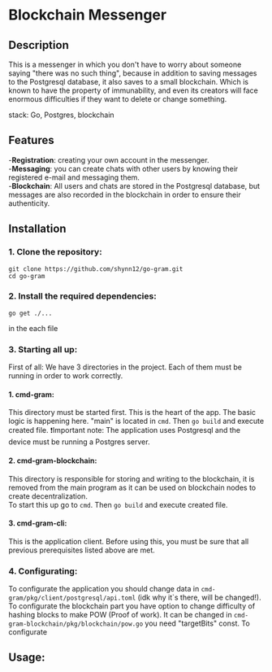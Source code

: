 # Blockchain Messenger

## Description

This is a messenger in which you don't have to worry about someone saying "there was no such thing", because in addition to saving messages to the Postgresql database, 
it also saves to a small blockchain. Which is known to have the property of immunability, and even its creators will face enormous difficulties if they want to delete or change something.

stack: Go, Postgres, blockchain 
## Features

-**Registration**: creating your own account in the messenger.  
-**Messaging**: you can create chats with other users by knowing their registered e-mail and messaging them.  
-**Blockchain**: All users and chats are stored in the Postgresql database, but messages are also recorded in the blockchain in order to ensure their authenticity.  

## Installation
### 1. **Clone the repository**:
    git clone https://github.com/shynn12/go-gram.git
    cd go-gram
### 2. **Install the required dependencies**:
    go get ./...    
in the each file
### 3. **Starting all up**:
First of all: We have 3 directories in the project. Each of them must be running in order to work correctly.
#### 1. **cmd-gram**:
This directory must be started first. This is the heart of the app. The basic logic is happening here. "main" is located in ```cmd```. Then ```go build``` and execute created file.
❗Important note: The application uses Postgresql and the device must be running a Postgres server.
#### 2. **cmd-gram-blockchain**:
This directory is responsible for storing and writing to the blockchain, it is removed from the main program as it can be used on blockchain nodes to create decentralization.  
To start this up go to ```cmd```. Then ```go build``` and execute created file.
#### 3. **cmd-gram-cli**:
This is the application client. Before using this, you must be sure that all previous prerequisites listed above are met.
### 4. **Configurating**:
To configurate the application you should change data in ```cmd-gram/pkg/client/postgresql/api.toml``` (idk why it`s there, will be changed!).
To configurate the blockchain part you have option to change difficulty of hashing blocks to make POW (Proof of work). It can be changed in ```cmd-gram-blockchain/pkg/blockchain/pow.go``` you need "targetBits" const.
To configurate
## **Usage**: 

